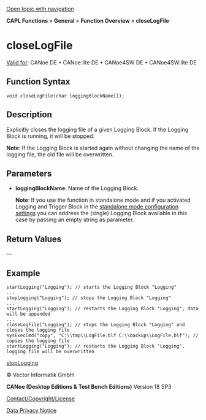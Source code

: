 [Open topic with navigation](../../../../../CANoeDEFamily.htm#Topics/CAPLFunctions/Other/Functions/CAPLfunctionCloseLogFile.md)

**CAPL Functions** » **General** » **Function Overview** » **closeLogFile**

# closeLogFile

[Valid for](../../../Shared/FeatureAvailability.md): CANoe DE • CANoe:lite DE • CANoe4SW DE • CANoe4SW:lite DE

## Function Syntax

```plaintext
void closeLogFile(char loggingBlockName[]);
```

## Description

Explicitly closes the logging file of a given Logging Block. If the Logging Block is running, it will be stopped.

**Note**: If the Logging Block is started again without changing the name of the logging file, the old file will be overwritten.

## Parameters

- **loggingBlockName**: Name of the Logging Block.

  **Note**: If you use the function in standalone mode and if you activated Logging and Trigger Block in the [standalone mode configuration settings](../../../CANoeCANalyzer/VTPPlatformManager/CANoePlugIN/StandaloneModeLoggingConfiguration.md) you can address the (single) Logging Block available in this case by passing an empty string as parameter.

## Return Values

—

## Example

```plaintext
startLogging("Logging"); // starts the Logging Block "Logging"
...
stopLogging("Logging"); // stops the Logging Block "Logging"
...
startLogging("Logging"); // restarts the Logging Block "Logging", data will be appended
...
closeLogFile("Logging"); // stops the Logging Block "Logging" and closes the logging file
sysExecCmd("copy", "C:\\tmp\\LogFile.blf C:\\backup\\LogFile.blf"); // copies the logging file
startLogging("Logging"); // restarts the Logging Block "Logging", logging file will be overwritten
```

[stopLogging](CAPLfunctionStopLogging.md)

© Vector Informatik GmbH

**CANoe (Desktop Editions & Test Bench Editions)** Version 18 SP3

[Contact/Copyright/License](../../../Shared/ContactCopyrightLicense.md)

[Data Privacy Notice](https://www.vector.com/int/en/company/get-info/privacy-policy/)